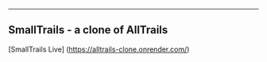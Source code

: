 ------------------------------------------------------------------------------
SmallTrails - a clone of AllTrails
------------------------------------------------------------------------------

[SmallTrails Live] (https://alltrails-clone.onrender.com/)
